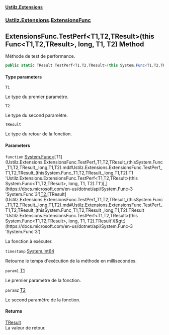 #### [Ustilz.Extensions](index.md 'index')
### [Ustilz.Extensions](Ustilz.Extensions.md 'Ustilz.Extensions').[ExtensionsFunc](Ustilz.Extensions.ExtensionsFunc.md 'Ustilz.Extensions.ExtensionsFunc')

## ExtensionsFunc.TestPerf<T1,T2,TResult>(this Func<T1,T2,TResult>, long, T1, T2) Method

Méthode de test de performance.

```csharp
public static TResult TestPerf<T1,T2,TResult>(this System.Func<T1,T2,TResult> function, out long timestamp, T1 param1, T2 param2);
```
#### Type parameters

<a name='Ustilz.Extensions.ExtensionsFunc.TestPerf_T1,T2,TResult_(thisSystem.Func_T1,T2,TResult_,long,T1,T2).T1'></a>

`T1`

Le type du premier paramètre.

<a name='Ustilz.Extensions.ExtensionsFunc.TestPerf_T1,T2,TResult_(thisSystem.Func_T1,T2,TResult_,long,T1,T2).T2'></a>

`T2`

Le type du second paramètre.

<a name='Ustilz.Extensions.ExtensionsFunc.TestPerf_T1,T2,TResult_(thisSystem.Func_T1,T2,TResult_,long,T1,T2).TResult'></a>

`TResult`

Le type du retour de la fonction.
#### Parameters

<a name='Ustilz.Extensions.ExtensionsFunc.TestPerf_T1,T2,TResult_(thisSystem.Func_T1,T2,TResult_,long,T1,T2).function'></a>

`function` [System.Func&lt;](https://docs.microsoft.com/en-us/dotnet/api/System.Func-3 'System.Func`3')[T1](Ustilz.Extensions.ExtensionsFunc.TestPerf_T1,T2,TResult_(thisSystem.Func_T1,T2,TResult_,long,T1,T2).md#Ustilz.Extensions.ExtensionsFunc.TestPerf_T1,T2,TResult_(thisSystem.Func_T1,T2,TResult_,long,T1,T2).T1 'Ustilz.Extensions.ExtensionsFunc.TestPerf<T1,T2,TResult>(this System.Func<T1,T2,TResult>, long, T1, T2).T1')[,](https://docs.microsoft.com/en-us/dotnet/api/System.Func-3 'System.Func`3')[T2](Ustilz.Extensions.ExtensionsFunc.TestPerf_T1,T2,TResult_(thisSystem.Func_T1,T2,TResult_,long,T1,T2).md#Ustilz.Extensions.ExtensionsFunc.TestPerf_T1,T2,TResult_(thisSystem.Func_T1,T2,TResult_,long,T1,T2).T2 'Ustilz.Extensions.ExtensionsFunc.TestPerf<T1,T2,TResult>(this System.Func<T1,T2,TResult>, long, T1, T2).T2')[,](https://docs.microsoft.com/en-us/dotnet/api/System.Func-3 'System.Func`3')[TResult](Ustilz.Extensions.ExtensionsFunc.TestPerf_T1,T2,TResult_(thisSystem.Func_T1,T2,TResult_,long,T1,T2).md#Ustilz.Extensions.ExtensionsFunc.TestPerf_T1,T2,TResult_(thisSystem.Func_T1,T2,TResult_,long,T1,T2).TResult 'Ustilz.Extensions.ExtensionsFunc.TestPerf<T1,T2,TResult>(this System.Func<T1,T2,TResult>, long, T1, T2).TResult')[&gt;](https://docs.microsoft.com/en-us/dotnet/api/System.Func-3 'System.Func`3')

La fonction à exécuter.

<a name='Ustilz.Extensions.ExtensionsFunc.TestPerf_T1,T2,TResult_(thisSystem.Func_T1,T2,TResult_,long,T1,T2).timestamp'></a>

`timestamp` [System.Int64](https://docs.microsoft.com/en-us/dotnet/api/System.Int64 'System.Int64')

Retourne le temps d'exécution de la méthode en millisecondes.

<a name='Ustilz.Extensions.ExtensionsFunc.TestPerf_T1,T2,TResult_(thisSystem.Func_T1,T2,TResult_,long,T1,T2).param1'></a>

`param1` [T1](Ustilz.Extensions.ExtensionsFunc.TestPerf_T1,T2,TResult_(thisSystem.Func_T1,T2,TResult_,long,T1,T2).md#Ustilz.Extensions.ExtensionsFunc.TestPerf_T1,T2,TResult_(thisSystem.Func_T1,T2,TResult_,long,T1,T2).T1 'Ustilz.Extensions.ExtensionsFunc.TestPerf<T1,T2,TResult>(this System.Func<T1,T2,TResult>, long, T1, T2).T1')

Le premier paramètre de la fonction.

<a name='Ustilz.Extensions.ExtensionsFunc.TestPerf_T1,T2,TResult_(thisSystem.Func_T1,T2,TResult_,long,T1,T2).param2'></a>

`param2` [T2](Ustilz.Extensions.ExtensionsFunc.TestPerf_T1,T2,TResult_(thisSystem.Func_T1,T2,TResult_,long,T1,T2).md#Ustilz.Extensions.ExtensionsFunc.TestPerf_T1,T2,TResult_(thisSystem.Func_T1,T2,TResult_,long,T1,T2).T2 'Ustilz.Extensions.ExtensionsFunc.TestPerf<T1,T2,TResult>(this System.Func<T1,T2,TResult>, long, T1, T2).T2')

Le second paramètre de la fonction.

#### Returns
[TResult](Ustilz.Extensions.ExtensionsFunc.TestPerf_T1,T2,TResult_(thisSystem.Func_T1,T2,TResult_,long,T1,T2).md#Ustilz.Extensions.ExtensionsFunc.TestPerf_T1,T2,TResult_(thisSystem.Func_T1,T2,TResult_,long,T1,T2).TResult 'Ustilz.Extensions.ExtensionsFunc.TestPerf<T1,T2,TResult>(this System.Func<T1,T2,TResult>, long, T1, T2).TResult')  
La valeur de retour.